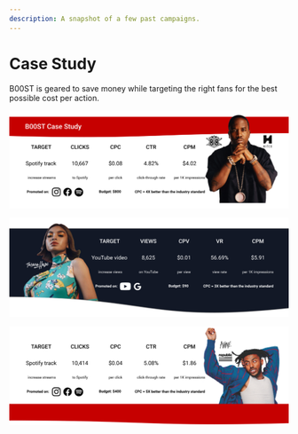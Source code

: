 ```yaml
---
description: A snapshot of a few past campaigns.
---
```


# Case Study

B00ST is geared to save money while targeting the right fans for the best possible cost per action. 

![](../.gitbook/assets/resizing-for-svg-export.svg)

![](../.gitbook/assets/resizing-for-svg-export-1-.svg)

![](../.gitbook/assets/resizing-for-svg-export-5-.svg)

